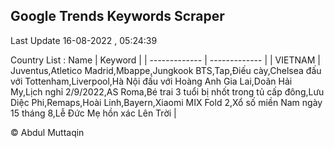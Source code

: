 

## Google Trends Keywords Scraper 
 
Last Update 16-08-2022 , 05:24:39

Country List :
 Name  | Keyword |
| ------------- | ------------- |
| VIETNAM | Juventus,Atletico Madrid,Mbappe,Jungkook BTS,Tap,Điếu cày,Chelsea đấu với Tottenham,Liverpool,Hà Nội đấu với Hoàng Anh Gia Lai,Doãn Hải My,Lịch nghỉ 2/9/2022,AS Roma,Bé trai 3 tuổi bị nhốt trong tủ cấp đông,Lưu Diệc Phi,Remaps,Hoài Linh,Bayern,Xiaomi MIX Fold 2,Xổ số miền Nam ngày 15 tháng 8,Lễ Đức Mẹ hồn xác Lên Trời |



© Abdul Muttaqin 
